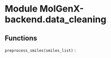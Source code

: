 Module MolGenX-backend.data_cleaning
====================================

Functions
---------

`preprocess_smiles(smiles_list)`
: